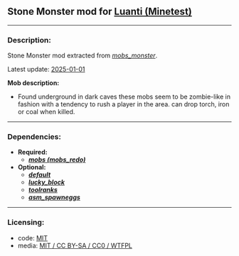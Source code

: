 ## Stone Monster mod for [Luanti (Minetest)](https://luanti.org/)


---
### **Description:**

Stone Monster mod extracted from *[mobs_monster][]*.

Latest update: [2025-01-01][ver.mobs_monster]

__Mob description:__
- Found underground in dark caves these mobs seem to be zombie-like in fashion with a tendency to rush a player in the area. can drop torch, iron or coal when killed.

---
### **Dependencies:**

- **Required:**
  - ***[mobs (mobs_redo)][mobs_redo]***
- **Optional:**
  - ***[default]***
  - ***[lucky_block]***
  - ***[toolranks]***
  - ***[asm_spawneggs]***


---
### **Licensing:**

- code: [MIT](license.txt)
- media: [MIT / CC BY-SA / CC0 / WTFPL](license.txt#L23)


[asm_spawneggs]: https://content.luanti.org/packages/AntumDeluge/asm_spawneggs/
[default]: https://github.com/minetest-game/default
[lucky_block]: https://content.luanti.org/packages/TenPlus1/lucky_block/
[mobs_monster]: https://content.luanti.org/packages/TenPlus1/mobs_monster/
[mobs_redo]: https://content.luanti.org/packages/TenPlus1/mobs/
[toolranks]: https://content.luanti.org/packages/lisacvuk/toolranks/

[ver.mobs_monster]: https://codeberg.org/tenplus1/mobs_monster/src/commit/edc86fec21699463fa03d7fee121fe79a54e423b
